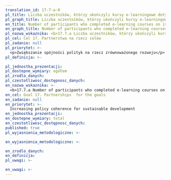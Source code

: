 ```yaml
---
translation_id: 17-7-a-0
pl_title: Liczba uczestników, którzy ukończyli kursy e-learningowe dotyczące zagadnień związanych ze zrównoważonym rozwojem
pl_graph_title: Liczba uczestników, którzy ukończyli kursy e-learningowe dotyczące zagadnień związanych ze zrównoważonym rozwojem
en_title: Number of participants who completed e-learning courses on issues related to sustainable development
en_graph_title: Number of participants who completed e-learning courses on issues related to sustainable development
pl_nazwa_wskaznika: <b>17.7.a Liczba uczestników, którzy ukończyli kursy e-learningowe dotyczące zagadnień związanych ze zrównoważonym rozwojem</b>
pl_cel: Cel 17. Partnerstwa na rzecz celów
pl_zadanie: null
pl_priorytet: >-
  <p>Zwiększanie spójności polityk na rzecz zrównoważonego rozwoju</p>
pl_definicja: >-

pl_jednostka_prezentacji:
pl_dostepne_wymiary: ogółem
pl_zrodlo_danych:
pl_czestotliwosc_dostępnosc_danych:
en_nazwa_wskaznika: >-
  <b>17.7.a Number of participants who completed e-learning courses on issues related to sustainable development</b>
en_cel: Goal 17. Partnerships  for the goals
en_zadanie: null
en_priorytet: >-
  Increasing policy coherence for sustainable development
en_jednostka_prezentacji:
en_dostepne_wymiary: total
en_czestotliwosc_dostępnosc_danych:
published: true
pl_wyjasnienia_metodologiczne: >-

en_wyjasnienia_metodologiczne: >-

en_zrodlo_danych:
en_definicja:
pl_uwagi: >-

en_uwagi: >-
---
```

